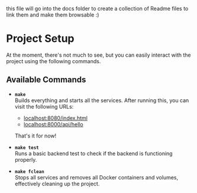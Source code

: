 this file will go into the docs folder to create a collection of Readme files to link them and make them browsable :)
# Project Setup

At the moment, there's not much to see, but you can easily interact with the project using the following commands.

## Available Commands

- **`make`**  
  Builds everything and starts all the services. After running this, you can visit the following URLs:

  - [localhost:8080/index.html](http://localhost:8080/index.html)
  - [localhost:8000/api/hello](http://localhost:8000/api/hello)

  That's it for now!

- **`make test`**  
  Runs a basic backend test to check if the backend is functioning properly.

- **`make fclean`**  
  Stops all services and removes all Docker containers and volumes, effectively cleaning up the project.
